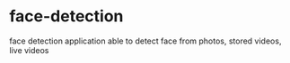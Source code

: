 # face-detection
 face detection application able to detect face from photos, stored videos, live videos
